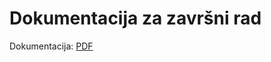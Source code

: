 # Dokumentacija za završni rad

Dokumentacija: [PDF](https://raw.githubusercontent.com/Caellian/UNIRI_voxels_doc/pdf/main.pdf)

